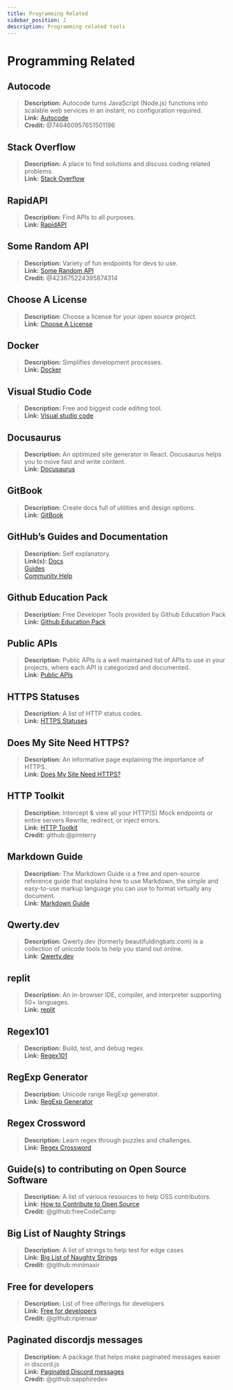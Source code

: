 ```yaml
---
title: Programming Related 
sidebar_position: 2
description: Programming related tools
---
```


# Programming Related

## **Autocode**

> **Description:** Autocode turns JavaScript (Node.js) functions into scalable web services in an instant, no configuration required.   <br/>
**Link:** [Autocode](https://autocode.com/)  <br/>
**Credit:** @746460957651501196

## **Stack Overflow**

> **Description:** A place to find solutions and discuss coding related problems.  <br/>
**Link:** [Stack Overflow](https://stackoverflow.com/)

## **RapidAPI**

> **Description:** Find APIs to all purposes.  <br/>
**Link:** [RapidAPI](https://rapidapi.com/)

## **Some Random API**

> **Description:** Variety of fun endpoints for devs to use.  <br/>
**Link:** [Some Random API](https://some-random-api.ml/)  <br/>
**Credit:** @423675224395874314

## **Choose A License**

> **Description:** Choose a license for your open source project.   <br/>
**Link:** [Choose A License](https://choosealicense.com/)

## **Docker**

> **Description:** Simplifies development processes.   <br/>
**Link:** [Docker](https://www.docker.com/)

## **Visual Studio Code**

> **Description:** Free and biggest code editing tool. <br/>
**Link:** [Visual studio code](https://code.visualstudio.com)  

## **Docusaurus**

> **Description:** An optimized site generator in React. Docusaurus helps you to move fast and write content.   <br/>
**Link:** [Docusaurus](https://docusaurus.io/)

## **GitBook**

> **Description:** Create docs full of utilities and design options.  <br/>
**Link:** [GitBook](https://www.gitbook.com/)

## **GitHub’s Guides and Documentation**

> **Description:** Self explanatory.   <br/>
**Link(s):**
[Docs](https://docs.github.com/en)   <br/>
[Guides](https://guides.github.com/)   <br/>
[Community Help](https://github.community/)

## **Github Education Pack**

> **Description:** Free Developer Tools provided by Github Education Pack   <br/>
**Link:** [Github Education Pack](https://education.github.com/)

## **Public APIs**

> **Description:** Public APIs is a well maintained list of APIs to use in your projects, where each API is categorized and documented.   <br/>
**Link:** [Public APIs](https://github.com/public-apis/public-apis)

## **HTTPS Statuses**

> **Description:** A list of HTTP status codes.   <br/>
**Link:** [HTTPS Statuses](https://httpstatuses.com/)

## **Does My Site Need HTTPS?**

> **Description:** An informative page explaining the importance of HTTPS.  <br/>
**Link:** [Does My Site Need HTTPS?](https://doesmysiteneedhttps.com/)

## **HTTP Toolkit**

> **Description:** Intercept & view all your HTTP(S) Mock endpoints or entire servers Rewrite, redirect, or inject errors.  <br/>
**Link:** [HTTP Toolkit](https://httptoolkit.tech/)  <br/>
**Credit:** github:@pimterry

## **Markdown Guide**

> **Description:** The Markdown Guide is a free and open-source reference guide that explains how to use Markdown, the simple and easy-to-use markup language you can use to format virtually any document.   <br/>
**Link:** [Markdown Guide](https://www.markdownguide.org/)

## **Qwerty.dev**

> **Description:** Qwerty.dev (formerly beautifuldingbats.com) is a collection of unicode tools to help you stand out online.   <br/>
**Link:** [Qwerty.dev](https://qwerty.dev/)

## **replit**

> **Description:** An in-browser IDE, compiler, and interpreter supporting 50+ languages.   <br/>
**Link:** [replit](https://replit.com/)

## **Regex101**

> **Description:** Build, test, and debug regex.   <br/>
**Link:** [Regex101](https://regex101.com/)

## **RegExp Generator**

> **Description:** Unicode range RegExp generator.   <br/>
**Link:** [RegExp Generator](https://apps.timwhitlock.info/js/regex#)

## **Regex Crossword**

> **Description:** Learn regex through puzzles and challenges.   <br/>
**Link:** [Regex Crossword](https://regexcrossword.com/)

## **Guide(s) to contributing on Open Source Software**

> **Description:** A list of various resources to help OSS contributors. <br/>
**Link:** [How to Contribute to Open Source](https://github.com/freeCodeCamp/how-to-contribute-to-open-source) <br/>
**Credit:** @github:freeCodeCamp

## **Big List of Naughty Strings**

> **Description:** A list of strings to help test for edge cases <br/>
**Link:** [Big List of Naughty Strings](https://github.com/minimaxir/big-list-of-naughty-strings) <br/>
**Credit:** @github:minimaxir

## **Free for developers**

> **Description:** List of free offerings for developers <br/>
**Link:** [Free for developers](https://free-for.dev/#/) <br/>
**Credit:** @github:ripienaar

## **Paginated discordjs messages**

> **Description:** A package that helps make paginated messages easier in discord.js <br/>
**Link:** [Paginated Discord messages](https://www.npmjs.com/package/@sapphire/discord.js-utilities) <br />
**Credit:** @github:sapphiredev
